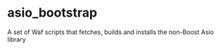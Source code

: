 # asio_bootstrap
A set of Waf scripts that fetches, builds and installs the non-Boost Asio library 
